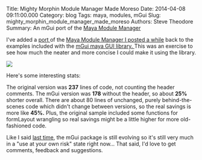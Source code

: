 Title: Mighty Morphin Module Manager Made Moreso
Date: 2014-04-08 09:11:00.000
Category: blog
Tags: maya, modules, mGui 
Slug: mighty_morphin_module_manager_made_moreso
Authors: Steve Theodore
Summary: An mGui port of the [Maya Module Manager]()

I've added a [port ](https://github.com/theodox/mhttps://github.com/theodox/mGui/blob/master/mGui/examples/modMgr.pyGui/blob/master/mGui/examples/modMgr.py)of the [Maya Module Manager I posted a while](mighty_morphin_maya_module_manager) back to the examples included with the [mGui maya GUI library. ](https://github.com/theodox/mGui) This was an exercise to see how much the neater and more concise I could make it using the library.  
  

[![](http://1.bp.blogspot.com/-40t7CxBPtPo/Uz-BSayB96I/AAAAAAABICI/IW5w86cjuTA/s1600/modmgr.png)](http://1.bp.blogspot.com/-40t7CxBPtPo/Uz-BSayB96I/AAAAAAABICI/IW5w86cjuTA/s1600/modmgr.png)

  
Here's some interesting stats:  
  
The original version was **237** lines of code, not counting the header comments. The mGui version was **178** without the header, so about **25%** shorter overall.  There are about 80 lines of unchanged, purely behind-the-scenes code which didn't change between versions, so the real savings is more like **45%.**  Plus, the original sample included some functions for formLayout wrangling  so real savings might be a little higher for more old-fashioned code.  
  
Like I said [last time](all_your_base.html), the mGui package is still evolving so it's still very much in a "use at your own risk" state right now... That said, I'd love to get comments, feedback and suggestions.  
  
  


